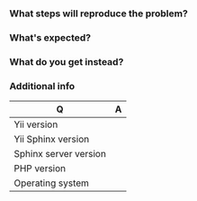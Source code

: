 ### What steps will reproduce the problem?

### What's expected?

### What do you get instead?


### Additional info

| Q                     | A
| --------------------- | ---
| Yii version           |
| Yii Sphinx version    |
| Sphinx server version |
| PHP version           |
| Operating system      |
